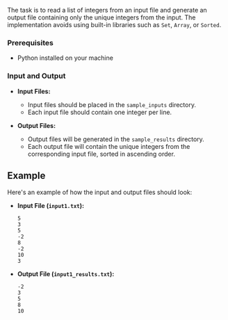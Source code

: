 The task is to read a list of integers from an input file and generate an output file containing only the unique integers from the input. The implementation avoids using built-in libraries such as `Set`, `Array`, or `Sorted`.

### Prerequisites

- Python installed on your machine

### Input and Output

- **Input Files:**
  - Input files should be placed in the `sample_inputs` directory.
  - Each input file should contain one integer per line.

- **Output Files:**
  - Output files will be generated in the `sample_results` directory.
  - Each output file will contain the unique integers from the corresponding input file, sorted in ascending order.

## Example

Here's an example of how the input and output files should look:

- **Input File (`input1.txt`):**
  ```
  5
  3
  5
  -2
  8
  -2
  10
  3
  ```

- **Output File (`input1_results.txt`):**
  ```
  -2
  3
  5
  8
  10
  ```

